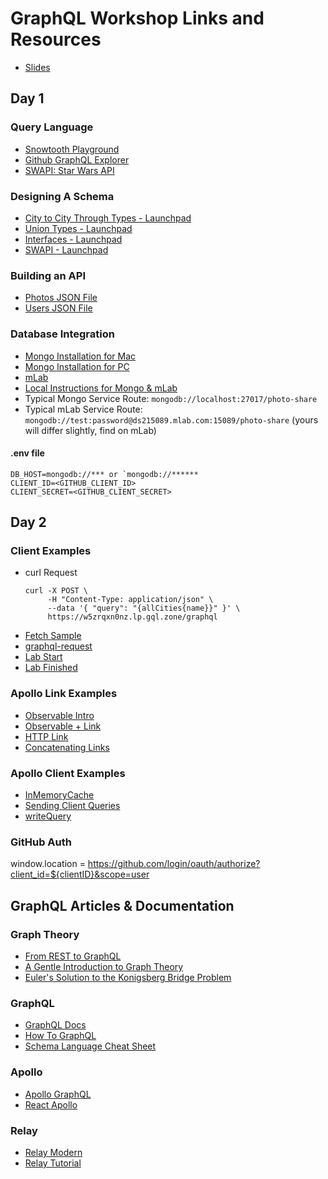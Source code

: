 GraphQL Workshop Links and Resources
==========

* [Slides](https://docs.google.com/presentation/d/1PyIctm0YPtaBleDxNkNXTEBvHSK5WNjMwzJaif2nmL4/edit?usp=sharing)

## Day 1

### Query Language
* [Snowtooth Playground](http://snowtooth.herokuapp.com/playground)
* [Github GraphQL Explorer](https://developer.github.com/v4/explorer/)
* [SWAPI: Star Wars API](http://graphql.org/swapi-graphql/)

### Designing A Schema
* [City to City Through Types - Launchpad](https://launchpad.graphql.com/lk3qk3zq7q)
* [Union Types - Launchpad](https://launchpad.graphql.com/r94qxj5q4n)
* [Interfaces - Launchpad](https://launchpad.graphql.com/j8r375km3p)
* [SWAPI - Launchpad](http://bit.ly/swapi-launchpad)

### Building an API
* [Photos JSON File](https://github.com/graphqlworkshop/photo-share-api/blob/f98c31580f19db9814c04899945942b155e7b619/data/sample-photos.json)
* [Users JSON File](https://github.com/graphqlworkshop/photo-share-api/blob/f98c31580f19db9814c04899945942b155e7b619/data/sample-users.json)

### Database Integration
* [Mongo Installation for Mac](https://docs.mongodb.com/manual/tutorial/install-mongodb-on-os-x/)
* [Mongo Installation for PC](https://docs.mongodb.com/manual/tutorial/install-mongodb-on-windows/)
* [mLab](https://mlab.com/)
* [Local Instructions for Mongo & mLab](https://gist.github.com/eveporcello/98f9e37a65f05b9d0866137d80ed9653)
* Typical Mongo Service Route: `mongodb://localhost:27017/photo-share`
* Typical mLab Service Route: `mongodb://test:password@ds215089.mlab.com:15089/photo-share` (yours will differ slightly, find on mLab)

#### .env file

```
DB_HOST=mongodb://*** or `mongodb://******
CLIENT_ID=<GITHUB_CLIENT_ID>
CLIENT_SECRET=<GITHUB_CLIENT_SECRET>
```

## Day 2

### Client Examples
* curl Request
  ```
  curl -X POST \
       -H "Content-Type: application/json" \
       --data '{ "query": "{allCities{name}}" }' \
       https://w5zrqxn0nz.lp.gql.zone/graphql
  ```
* [Fetch Sample](https://codesandbox.io/s/n3jro0o4n0)
* [graphql-request](https://codesandbox.io/s/4qzq5z2vz0)
* [Lab Start](https://codesandbox.io/s/kmmz8om2xv)
* [Lab Finished](https://codesandbox.io/s/q8l7wp6m0w)

### Apollo Link Examples
* [Observable Intro](https://codesandbox.io/s/176q4zpl4)
* [Observable + Link](https://codesandbox.io/s/ql5xqkojyj)
* [HTTP Link](https://codesandbox.io/s/koj24j5l07)
* [Concatenating Links](https://codesandbox.io/s/ql4jlz54yq)

### Apollo Client Examples
* [InMemoryCache](https://codesandbox.io/s/3q245om1q6)
* [Sending Client Queries](https://codesandbox.io/s/4xnkxmnw7w)
* [writeQuery](https://codesandbox.io/s/8z1no750r2)


### GitHub Auth
window.location = https://github.com/login/oauth/authorize?client_id=${clientID}&scope=user

## GraphQL Articles & Documentation

### Graph Theory

* [From REST to GraphQL](https://0x2a.sh/from-rest-to-graphql-b4e95e94c26b)
* [A Gentle Introduction to Graph Theory](https://dev.to/vaidehijoshi/a-gentle-introduction-to-graph-theory)
* [Euler's Solution to the Konigsberg Bridge Problem](www.maa.org/press/periodicals/convergence/leonard-eulers-solution-to-the-konigsberg-bridge-problem)

### GraphQL

* [GraphQL Docs](http://graphql.org/)
* [How To GraphQL](https://www.howtographql.com/)
* [Schema Language Cheat Sheet](https://github.com/sogko/graphql-schema-language-cheat-sheet)

### Apollo

* [Apollo GraphQL](https://www.apollographql.com/)
* [React Apollo](https://github.com/apollographql/react-apollo)

### Relay

* [Relay Modern](https://facebook.github.io/relay/)
* [Relay Tutorial](https://facebook.github.io/relay/docs/tutorial.html)

